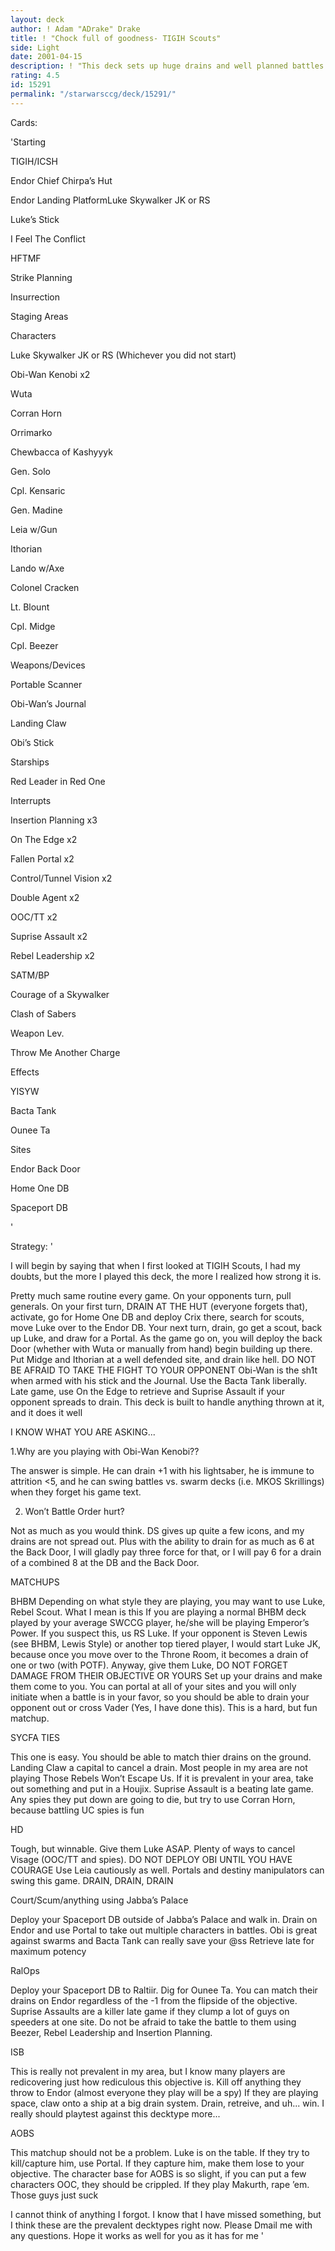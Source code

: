 ```yaml
---
layout: deck
author: ! Adam "ADrake" Drake
title: ! "Chock full of goodness- TIGIH Scouts"
side: Light
date: 2001-04-15
description: ! "This deck sets up huge drains and well planned battles to decimate your opponent. Extremely versatile, has answers to most good decktypes."
rating: 4.5
id: 15291
permalink: "/starwarsccg/deck/15291/"
---
```

Cards: 

'Starting

TIGIH/ICSH

Endor Chief Chirpa’s Hut

Endor Landing PlatformLuke Skywalker JK or RS

Luke’s Stick

I Feel The Conflict

HFTMF

Strike Planning

Insurrection

Staging Areas


Characters

Luke Skywalker JK or RS (Whichever you did not start)

Obi-Wan Kenobi x2

Wuta

Corran Horn

Orrimarko

Chewbacca of Kashyyyk

Gen. Solo

Cpl. Kensaric

Gen. Madine

Leia w/Gun

Ithorian

Lando w/Axe

Colonel Cracken

Lt. Blount

Cpl. Midge

Cpl. Beezer


Weapons/Devices

Portable Scanner

Obi-Wan’s Journal

Landing Claw

Obi’s Stick


Starships

Red Leader in Red One


Interrupts

Insertion Planning x3

On The Edge x2

Fallen Portal x2

Control/Tunnel Vision x2

Double Agent x2

OOC/TT x2

Suprise Assault x2

Rebel Leadership x2

SATM/BP 

Courage of a Skywalker

Clash of Sabers

Weapon Lev.

Throw Me Another Charge


Effects

YISYW

Bacta Tank

Ounee Ta


Sites

Endor Back Door

Home One DB

Spaceport DB


'

Strategy: '

I will begin by saying that when I first looked at TIGIH Scouts, I had my doubts, but the more I played this deck, the more I realized how strong it is.


Pretty much same routine every game. On your opponents turn, pull generals. On your first turn, DRAIN AT THE HUT (everyone forgets that), activate, go for Home One DB and deploy Crix there, search for scouts, move Luke over to the Endor DB. Your next turn, drain, go get a scout, back up Luke, and draw for a Portal. As the game go on, you will deploy the back Door (whether with Wuta or manually from hand) begin building up there. Put Midge and Ithorian at a well defended site, and drain like hell. DO NOT BE AFRAID TO TAKE THE FIGHT TO YOUR OPPONENT Obi-Wan is the sh1t when armed with his stick and the Journal. Use the Bacta Tank liberally. Late game, use On the Edge to retrieve and Suprise Assault if your opponent spreads to drain. This deck is built to handle anything thrown at it, and it does it well


I KNOW WHAT YOU ARE ASKING... 

1.Why are you playing with Obi-Wan Kenobi??

The answer is simple. He can drain +1 with his   lightsaber, he is immune to attrition <5, and he can swing battles vs. swarm decks (i.e. MKOS Skrillings) when they forget his game text.


2. Won’t Battle Order hurt? 

Not as much as you would think. DS gives up quite a few icons, and my drains are not spread out. Plus with the ability to drain for as much as 6 at the Back Door, I will gladly pay three force for that, or I will pay 6 for a drain of a combined 8 at the DB and the Back Door.


MATCHUPS


BHBM Depending on what style they are playing, you may want to use Luke, Rebel Scout. What I mean is this If you are playing a normal BHBM deck played by your average SWCCG player, he/she will be playing Emperor’s Power. If you suspect this, us RS Luke. If your opponent is Steven Lewis (see BHBM, Lewis Style) or another top tiered player, I would start Luke JK, because once you move over to the Throne Room, it becomes a drain of one or two (with POTF). Anyway, give them Luke, DO NOT FORGET DAMAGE FROM THEIR OBJECTIVE OR YOURS Set up your drains and make them come to you. You can portal at all of your sites and you will only initiate when a battle is in your favor, so you should be able to drain your opponent out or cross Vader (Yes, I have done this). This is a hard, but fun matchup.


SYCFA TIES

This one is easy. You should be able to match thier drains on the ground. Landing Claw a capital to cancel a drain. Most people in my area are not playing Those Rebels Won’t Escape Us. If it is prevalent in your area, take out something and put in a Houjix. Suprise Assault is a beating late game. Any spies they put down are going to die, but try to use Corran Horn, because battling UC spies is fun


HD

Tough, but winnable. Give them Luke ASAP. Plenty of ways to cancel Visage (OOC/TT and spies). DO NOT DEPLOY OBI UNTIL YOU HAVE COURAGE Use Leia cautiously as well. Portals and destiny manipulators can swing this game. DRAIN, DRAIN, DRAIN


Court/Scum/anything using Jabba’s Palace

Deploy your Spaceport DB outside of Jabba’s Palace and walk in. Drain on Endor and use Portal to take out multiple characters in battles. Obi is great against swarms and Bacta Tank can really save your @ss Retrieve late for maximum potency


RalOps

Deploy your Spaceport DB to Raltiir. Dig for Ounee Ta. You can match their drains on Endor regardless of the -1 from the flipside of the objective. Suprise Assaults are a killer late game if they clump a lot of guys on speeders at one site. Do not be afraid to take the battle to them using Beezer, Rebel Leadership and Insertion Planning. 


ISB

This is really not prevalent in my area, but I know many players are redicovering just how rediculous this objective is. Kill off anything they throw to Endor (almost everyone they play will be a spy) If they are playing space, claw onto a ship at a big drain system. Drain, retreive, and uh... win. I really should playtest against this decktype more...


AOBS

This matchup should not be a problem. Luke is on the table. If they try to kill/capture him, use Portal. If they capture him, make them lose to your objective. The character base for AOBS is so slight, if you can put a few characters OOC, they should be crippled. If they play Makurth, rape ’em. Those guys just suck


I cannot think of anything I forgot. I know that I have missed something, but I think these are the prevalent decktypes right now. Please Dmail me with any questions. Hope it works as well for you as it has for me '
